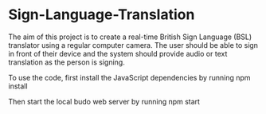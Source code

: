 # Sign-Language-Translation

The aim of this project is to create a real-time British Sign Language (BSL) translator
using a regular computer camera. The user should be able to sign in front of their device
and the system should provide audio or text translation as the person is signing. 

To use the code, first install the JavaScript dependencies by running
npm install

Then start the local budo web server by running
npm start